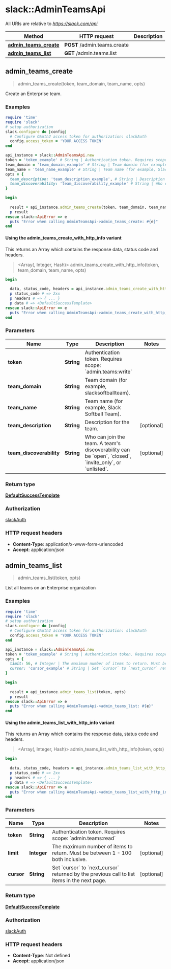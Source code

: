 # slack::AdminTeamsApi

All URIs are relative to *https://slack.com/api*

| Method | HTTP request | Description |
| ------ | ------------ | ----------- |
| [**admin_teams_create**](AdminTeamsApi.md#admin_teams_create) | **POST** /admin.teams.create |  |
| [**admin_teams_list**](AdminTeamsApi.md#admin_teams_list) | **GET** /admin.teams.list |  |


## admin_teams_create

> <DefaultSuccessTemplate> admin_teams_create(token, team_domain, team_name, opts)



Create an Enterprise team.

### Examples

```ruby
require 'time'
require 'slack'
# setup authorization
slack.configure do |config|
  # Configure OAuth2 access token for authorization: slackAuth
  config.access_token = 'YOUR ACCESS TOKEN'
end

api_instance = slack::AdminTeamsApi.new
token = 'token_example' # String | Authentication token. Requires scope: `admin.teams:write`
team_domain = 'team_domain_example' # String | Team domain (for example, slacksoftballteam).
team_name = 'team_name_example' # String | Team name (for example, Slack Softball Team).
opts = {
  team_description: 'team_description_example', # String | Description for the team.
  team_discoverability: 'team_discoverability_example' # String | Who can join the team. A team's discoverability can be `open`, `closed`, `invite_only`, or `unlisted`.
}

begin
  
  result = api_instance.admin_teams_create(token, team_domain, team_name, opts)
  p result
rescue slack::ApiError => e
  puts "Error when calling AdminTeamsApi->admin_teams_create: #{e}"
end
```

#### Using the admin_teams_create_with_http_info variant

This returns an Array which contains the response data, status code and headers.

> <Array(<DefaultSuccessTemplate>, Integer, Hash)> admin_teams_create_with_http_info(token, team_domain, team_name, opts)

```ruby
begin
  
  data, status_code, headers = api_instance.admin_teams_create_with_http_info(token, team_domain, team_name, opts)
  p status_code # => 2xx
  p headers # => { ... }
  p data # => <DefaultSuccessTemplate>
rescue slack::ApiError => e
  puts "Error when calling AdminTeamsApi->admin_teams_create_with_http_info: #{e}"
end
```

### Parameters

| Name | Type | Description | Notes |
| ---- | ---- | ----------- | ----- |
| **token** | **String** | Authentication token. Requires scope: &#x60;admin.teams:write&#x60; |  |
| **team_domain** | **String** | Team domain (for example, slacksoftballteam). |  |
| **team_name** | **String** | Team name (for example, Slack Softball Team). |  |
| **team_description** | **String** | Description for the team. | [optional] |
| **team_discoverability** | **String** | Who can join the team. A team&#39;s discoverability can be &#x60;open&#x60;, &#x60;closed&#x60;, &#x60;invite_only&#x60;, or &#x60;unlisted&#x60;. | [optional] |

### Return type

[**DefaultSuccessTemplate**](DefaultSuccessTemplate.md)

### Authorization

[slackAuth](../README.md#slackAuth)

### HTTP request headers

- **Content-Type**: application/x-www-form-urlencoded
- **Accept**: application/json


## admin_teams_list

> <DefaultSuccessTemplate> admin_teams_list(token, opts)



List all teams on an Enterprise organization

### Examples

```ruby
require 'time'
require 'slack'
# setup authorization
slack.configure do |config|
  # Configure OAuth2 access token for authorization: slackAuth
  config.access_token = 'YOUR ACCESS TOKEN'
end

api_instance = slack::AdminTeamsApi.new
token = 'token_example' # String | Authentication token. Requires scope: `admin.teams:read`
opts = {
  limit: 56, # Integer | The maximum number of items to return. Must be between 1 - 100 both inclusive.
  cursor: 'cursor_example' # String | Set `cursor` to `next_cursor` returned by the previous call to list items in the next page.
}

begin
  
  result = api_instance.admin_teams_list(token, opts)
  p result
rescue slack::ApiError => e
  puts "Error when calling AdminTeamsApi->admin_teams_list: #{e}"
end
```

#### Using the admin_teams_list_with_http_info variant

This returns an Array which contains the response data, status code and headers.

> <Array(<DefaultSuccessTemplate>, Integer, Hash)> admin_teams_list_with_http_info(token, opts)

```ruby
begin
  
  data, status_code, headers = api_instance.admin_teams_list_with_http_info(token, opts)
  p status_code # => 2xx
  p headers # => { ... }
  p data # => <DefaultSuccessTemplate>
rescue slack::ApiError => e
  puts "Error when calling AdminTeamsApi->admin_teams_list_with_http_info: #{e}"
end
```

### Parameters

| Name | Type | Description | Notes |
| ---- | ---- | ----------- | ----- |
| **token** | **String** | Authentication token. Requires scope: &#x60;admin.teams:read&#x60; |  |
| **limit** | **Integer** | The maximum number of items to return. Must be between 1 - 100 both inclusive. | [optional] |
| **cursor** | **String** | Set &#x60;cursor&#x60; to &#x60;next_cursor&#x60; returned by the previous call to list items in the next page. | [optional] |

### Return type

[**DefaultSuccessTemplate**](DefaultSuccessTemplate.md)

### Authorization

[slackAuth](../README.md#slackAuth)

### HTTP request headers

- **Content-Type**: Not defined
- **Accept**: application/json

